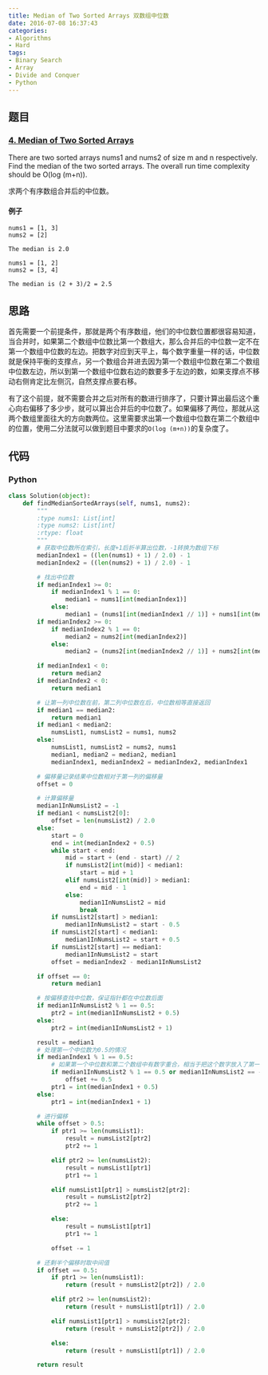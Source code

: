 ```yaml
---
title: Median of Two Sorted Arrays 双数组中位数
date: 2016-07-08 16:37:43
categories: 
- Algorithms
- Hard
tags: 
- Binary Search
- Array
- Divide and Conquer
- Python
---
```

## 题目

### [4. Median of Two Sorted Arrays](https://leetcode.com/problems/median-of-two-sorted-arrays/)
There are two sorted arrays nums1 and nums2 of size m and n respectively.
Find the median of the two sorted arrays. The overall run time complexity should be O(log (m+n)).

求两个有序数组合并后的中位数。

<!--more-->

#### 例子
```shell script
nums1 = [1, 3]
nums2 = [2]

The median is 2.0
```

```shell script
nums1 = [1, 2]
nums2 = [3, 4]

The median is (2 + 3)/2 = 2.5
```

## 思路
首先需要一个前提条件，那就是两个有序数组，他们的中位数位置都很容易知道，当合并时，如果第二个数组中位数比第一个数组大，那么合并后的中位数一定不在第一个数组中位数的左边。把数字对应到天平上，每个数字重量一样的话，中位数就是保持平衡的支撑点，另一个数组合并进去因为第一个数组中位数在第二个数组中位数左边，所以到第一个数组中位数右边的数要多于左边的数，如果支撑点不移动右侧肯定比左侧沉，自然支撑点要右移。

有了这个前提，就不需要合并之后对所有的数进行排序了，只要计算出最后这个重心向右偏移了多少步，就可以算出合并后的中位数了。如果偏移了两位，那就从这两个数组里面往大的方向数两位。这里需要求出第一个数组中位数在第二个数组中的位置，使用二分法就可以做到题目中要求的`O(log (m+n))`的复杂度了。

## 代码

### Python
```python
class Solution(object):
    def findMedianSortedArrays(self, nums1, nums2):
        """
        :type nums1: List[int]
        :type nums2: List[int]
        :rtype: float
        """
        # 获取中位数所在索引，长度+1后折半算出位数，-1转换为数组下标
        medianIndex1 = ((len(nums1) + 1) / 2.0) - 1
        medianIndex2 = ((len(nums2) + 1) / 2.0) - 1

        # 找出中位数
        if medianIndex1 >= 0:
            if medianIndex1 % 1 == 0:
                median1 = nums1[int(medianIndex1)]
            else:
                median1 = (nums1[int(medianIndex1 // 1)] + nums1[int(medianIndex1 // 1) + 1]) / 2.0
        if medianIndex2 >= 0:
            if medianIndex2 % 1 == 0:
                median2 = nums2[int(medianIndex2)]
            else:
                median2 = (nums2[int(medianIndex2 // 1)] + nums2[int(medianIndex2 // 1) + 1]) / 2.0

        if medianIndex1 < 0:
            return median2
        if medianIndex2 < 0:
            return median1

        # 让第一列中位数在前，第二列中位数在后，中位数相等直接返回
        if median1 == median2:
            return median1
        if median1 < median2:
            numsList1, numsList2 = nums1, nums2
        else:
            numsList1, numsList2 = nums2, nums1
            median1, median2 = median2, median1
            medianIndex1, medianIndex2 = medianIndex2, medianIndex1

        # 偏移量记录结果中位数相对于第一列的偏移量
        offset = 0

        # 计算偏移量
        median1InNumsList2 = -1
        if median1 < numsList2[0]:
            offset = len(numsList2) / 2.0
        else:
            start = 0
            end = int(medianIndex2 + 0.5)
            while start < end:
                mid = start + (end - start) // 2
                if numsList2[int(mid)] < median1:
                    start = mid + 1
                elif numsList2[int(mid)] > median1:
                    end = mid - 1
                else:
                    median1InNumsList2 = mid
                    break
            if numsList2[start] > median1:
                median1InNumsList2 = start - 0.5
            if numsList2[start] < median1:
                median1InNumsList2 = start + 0.5
            if numsList2[start] == median1:
                median1InNumsList2 = start
            offset = medianIndex2 - median1InNumsList2

        if offset == 0:
            return median1

        # 按偏移查找中位数，保证指针都在中位数后面
        if median1InNumsList2 % 1 == 0.5:
            ptr2 = int(median1InNumsList2 + 0.5)
        else:
            ptr2 = int(median1InNumsList2 + 1)

        result = median1
        # 处理第一个中位数为0.5的情况
        if medianIndex1 % 1 == 0.5:
            # 如果第一个中位数和第二个数组中有数字重合，相当于把这个数字放入了第一组数种，那么偏移不需要补偿
            if median1InNumsList2 % 1 == 0.5 or median1InNumsList2 == -1:
                offset += 0.5
            ptr1 = int(medianIndex1 + 0.5)
        else:
            ptr1 = int(medianIndex1 + 1)

        # 进行偏移
        while offset > 0.5:
            if ptr1 >= len(numsList1):
                result = numsList2[ptr2]
                ptr2 += 1

            elif ptr2 >= len(numsList2):
                result = numsList1[ptr1]
                ptr1 += 1

            elif numsList1[ptr1] > numsList2[ptr2]:
                result = numsList2[ptr2]
                ptr2 += 1

            else:
                result = numsList1[ptr1]
                ptr1 += 1

            offset -= 1

        # 还剩半个偏移时取中间值
        if offset == 0.5:
            if ptr1 >= len(numsList1):
                return (result + numsList2[ptr2]) / 2.0

            elif ptr2 >= len(numsList2):
                return (result + numsList1[ptr1]) / 2.0

            elif numsList1[ptr1] > numsList2[ptr2]:
                return (result + numsList2[ptr2]) / 2.0

            else:
                return (result + numsList1[ptr1]) / 2.0

        return result
```